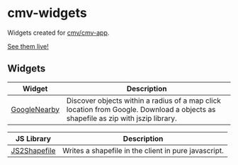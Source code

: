 # cmv-widgets

Widgets created for [cmv/cmv-app](https://github.com/cmv/cmv-app).

[See them live!](http://aspetkov.github.io/)

## Widgets

| Widget | Description |
| :----: | ----------- |
| [GoogleNearby](https://github.com/aspetkov/cmv-widgets/tree/master/GoogleNearby) | Discover objects within a radius of a map click location from Google. Download a objects as shapefile as zip with jszip library.|

| JS Library | Description |
| :----: | ----------- |
| [JS2Shapefile](https://github.com/aspetkov/cmv-widgets/tree/master/JS2Shapefile) | Writes a shapefile in the client in pure javascript. |

